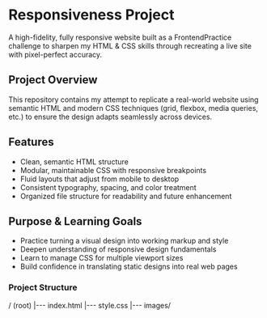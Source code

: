 # Responsiveness Project
A high-fidelity, fully responsive website built as a FrontendPractice challenge to sharpen my HTML & CSS skills through recreating a live site with pixel-perfect accuracy.

## Project Overview
This repository contains my attempt to replicate a real-world website using semantic HTML and modern CSS techniques (grid, flexbox, media queries, etc.) to ensure the design adapts seamlessly across devices.

## Features
- Clean, semantic HTML structure
- Modular, maintainable CSS with responsive breakpoints
- Fluid layouts that adjust from mobile to desktop
- Consistent typography, spacing, and color treatment
- Organized file structure for readability and future enhancement

## Purpose & Learning Goals
- Practice turning a visual design into working markup and style
- Deepen understanding of responsive design fundamentals
- Learn to manage CSS for multiple viewport sizes
- Build confidence in translating static designs into real web pages

### Project Structure
/ (root)
|--- index.html
|--- style.css
|--- images/
